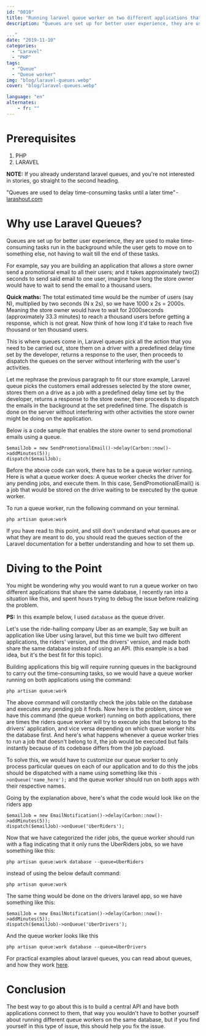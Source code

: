 ```yaml
---
id: "0010"
title: "Running laravel queue worker on two different applications that share the same database"
description: "Queues are set up for better user experience, they are used to make time-consuming tasks run in the background while the user gets to move on to something else, not having to wait till the end of these tasks.

..."
date: "2019-11-10"
categories: 
  - "Laravel"
  - "PHP"
tags: 
  - "Queue"
  - "Queue worker"
img: "blog/laravel-queues.webp"
cover: "blog/laravel-queues.webp"

language: "en"
alternates:
    - fr: ""
---
```


# Prerequisites
1. PHP
2. LARAVEL

**NOTE:** If you already understand laravel queues, and you're not interested in stories, go straight to the second heading.

"Queues are used to delay time-consuming tasks until a later time" - [larashout.com](https://larashout.com)


# Why use Laravel Queues?
Queues are set up for better user experience, they are used to make time-consuming tasks run in the background while the user gets to move on to something else, not having to wait till the end of these tasks.

For example, say you are building an application that allows a store owner send a promotional email to all their users; and it takes approximately two(2) seconds to send said email to one user, imagine how long the store owner would have to wait to send the email to a thousand users.

**Quick maths:** The total estimated time would be the number of users (say N), multiplied by two seconds (N x 2s), so we have 1000 x 2s = 2000s. Meaning the store owner would have to wait for 2000seconds (approximately 33.3 minutes) to reach a thousand users before getting a response, which is not great. Now think of how long it'd take to reach five thousand or ten thousand users.

This is where queues come in, Laravel queues pick all the action that you need to be carried out, store them on a driver with a predefined delay time set by the developer, returns a response to the user, then proceeds to dispatch the queues on the server without interfering with the user's activities.

Let me rephrase the previous paragraph to fit our store example, Laravel queue picks the customers email addresses selected by the store owner, stores them on a drive as a job with a predefined delay time set by the developer, returns a response to the store owner, then proceeds to dispatch the emails in the background at the set predefined time. The dispatch is done on the server without interfering with other activities the store owner might be doing on the application.

Below is a code sample that enables the store owner to send promotional emails using a queue.

```
$emailJob = new SendPromotionalEmail()->delay(Carbon::now()->addMinutes(5));
dispatch($emailJob);
```


Before the above code can work, there has to be a queue worker running. Here is what a queue worker does: A queue worker checks the driver for any pending jobs, and execute them. In this case, SendPromotionalEmail() is a job that would be stored on the drive waiting to be executed by the queue worker.

To run a queue worker, run the following command on your terminal.

```
php artisan queue:work
```

If you have read to this point, and still don't understand what queues are or what they are meant to do, you should read the queues section of the Laravel documentation for a better understanding and how to set them up.

# Diving to the Point
You might be wondering why you would want to run a queue worker on two different applications that share the same database, I recently ran into a situation like this, and spent hours trying to debug the issue before realizing the problem.

**PS:** In this example below, I used `database` as the queue driver.

Let's use the ride-hailing company Uber as an example, Say we built an application like Uber using laravel, but this time we built two different applications, the riders' version, and the drivers' version, and made both share the same database instead of using an API. (this example is a bad idea, but it's the best fit for this topic).

Building applications this big will require running queues in the background to carry out the time-consuming tasks, so we would have a queue worker running on both applications using the command:

```
php artisan queue:work
```

The above command will constantly check the jobs table on the database and executes any pending job it finds. Now here is the problem, since we have this command (the queue worker) running on both applications, there are times the riders queue worker will try to execute jobs that belong to the drivers' application, and vice versa depending on which queue worker hits the database first. And here's what happens whenever a queue worker tries to run a job that doesn't belong to it, the job would be executed but fails instantly because of its codebase differs from the job payload.

To solve this, we would have to customize our queue worker to only process particular queues on each of our application and to do this the jobs should be dispatched with a name using something like this 
`->onQueue('name_here');` and the queue worker should run on both apps with their respective names.

Going by the explanation above, here's what the code would look like on the riders app

```
$emailJob = new EmailNotification()->delay(Carbon::now()->addMinutes(5));
dispatch($emailJob)->onQueue('UberRiders');
```

Now that we have categorized the rider jobs, the queue worker should run with a flag indicating that it only runs the UberRiders jobs, so we have something like this:

```
php artisan queue:work database --queue=UberRiders
```

instead of using the below default command:

```
php artisan queue:work
```

The same thing would be done on the drivers laravel app, so we have something like this:

```
$emailJob = new EmailNotification()->delay(Carbon::now()->addMinutes(5));
dispatch($emailJob)->onQueue('UberDrivers');
```

And the queue worker looks like this

```
php artisan queue:work database --queue=UberDrivers
```

For practical examples about laravel queues, you can read about queues, and how they work [here](https://www.larashout.com/laravel-queues-step-by-step-guide).

# Conclusion
The best way to go about this is to build a central API and have both applications connect to them, that way you wouldn't have to bother yourself about running different queue workers on the same database, but if you find yourself in this type of issue, this should help you fix the issue.
